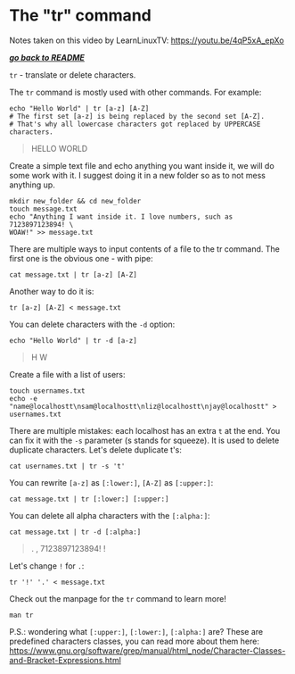 # The "tr" command

Notes taken on this video by LearnLinuxTV: https://youtu.be/4qP5xA_epXo

[***go back to README***](/README.md)  

`tr` - translate or delete characters.

The `tr` command is mostly used with other commands. For example:

```
echo "Hello World" | tr [a-z] [A-Z]
# The first set [a-z] is being replaced by the second set [A-Z].
# That's why all lowercase characters got replaced by UPPERCASE characters.
```

>HELLO WORLD

Create a simple text file and echo anything you want inside it, we will do 
some work with it. I suggest doing it in a new folder so as to not mess
anything up.

```
mkdir new_folder && cd new_folder
touch message.txt
echo "Anything I want inside it. I love numbers, such as 7123897123894! \
WOAW!" >> message.txt
```

There are multiple ways to input contents of a file to the tr command. The
first one is the obvious one - with pipe:

	cat message.txt | tr [a-z] [A-Z]

Another way to do it is:

	tr [a-z] [A-Z] < message.txt

You can delete characters with the `-d` option:

```
echo "Hello World" | tr -d [a-z]
```

>H W

Create a file with a list of users:

```
touch usernames.txt
echo -e "name@localhostt\nsam@localhostt\nliz@localhostt\njay@localhostt" > usernames.txt
```
	
There are multiple mistakes: each localhost has an extra `t` at the end.
You can fix it with the `-s` parameter (s stands for squeeze). It is used
to delete duplicate characters. Let's delete duplicate t's:

	cat usernames.txt | tr -s 't'

You can rewrite `[a-z]` as `[:lower:]`, `[A-Z]` as `[:upper:]`:

	cat message.txt | tr [:lower:] [:upper:]

You can delete all alpha characters with the `[:alpha:]`:

```
cat message.txt | tr -d [:alpha:]
```

>    .   ,   7123897123894! !

Let's change `!` for `.`:

```
tr '!' '.' < message.txt
```

Check out the manpage for the `tr` command to learn more!

```
man tr
```
	
P.S.: wondering what `[:upper:]`, `[:lower:]`, `[:alpha:]` are? These
are predefined characters classes, you can read more about them here:
https://www.gnu.org/software/grep/manual/html_node/Character-Classes-and-Bracket-Expressions.html

